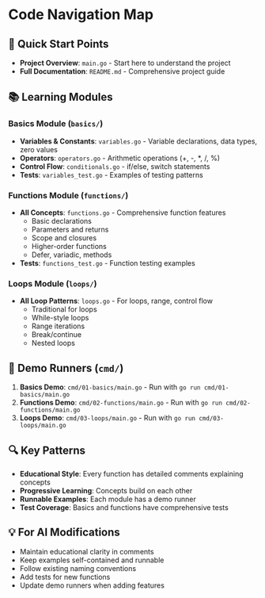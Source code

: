 # Code Navigation Map

## 🎯 Quick Start Points
- **Project Overview**: `main.go` - Start here to understand the project
- **Full Documentation**: `README.md` - Comprehensive project guide

## 📚 Learning Modules

### Basics Module (`basics/`)
- **Variables & Constants**: `variables.go` - Variable declarations, data types, zero values
- **Operators**: `operators.go` - Arithmetic operations (+, -, *, /, %)
- **Control Flow**: `conditionals.go` - if/else, switch statements
- **Tests**: `variables_test.go` - Examples of testing patterns

### Functions Module (`functions/`)
- **All Concepts**: `functions.go` - Comprehensive function features
  - Basic declarations
  - Parameters and returns
  - Scope and closures
  - Higher-order functions
  - Defer, variadic, methods
- **Tests**: `functions_test.go` - Function testing examples

### Loops Module (`loops/`)
- **All Loop Patterns**: `loops.go` - For loops, range, control flow
  - Traditional for loops
  - While-style loops
  - Range iterations
  - Break/continue
  - Nested loops

## 🚀 Demo Runners (`cmd/`)
1. **Basics Demo**: `cmd/01-basics/main.go` - Run with `go run cmd/01-basics/main.go`
2. **Functions Demo**: `cmd/02-functions/main.go` - Run with `go run cmd/02-functions/main.go`
3. **Loops Demo**: `cmd/03-loops/main.go` - Run with `go run cmd/03-loops/main.go`

## 🔍 Key Patterns
- **Educational Style**: Every function has detailed comments explaining concepts
- **Progressive Learning**: Concepts build on each other
- **Runnable Examples**: Each module has a demo runner
- **Test Coverage**: Basics and functions have comprehensive tests

## 💡 For AI Modifications
- Maintain educational clarity in comments
- Keep examples self-contained and runnable
- Follow existing naming conventions
- Add tests for new functions
- Update demo runners when adding features 